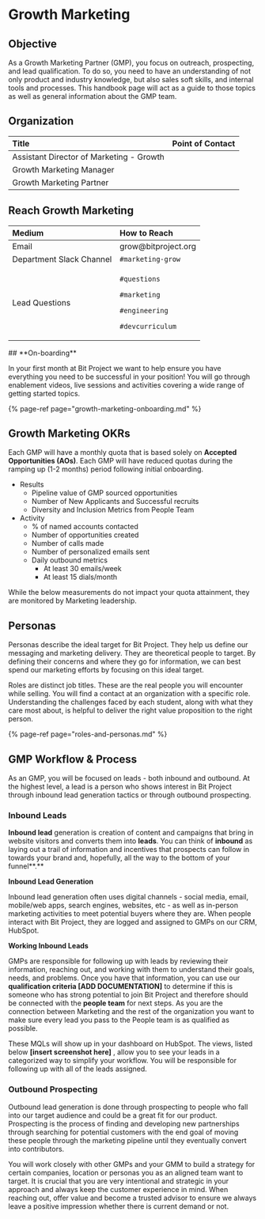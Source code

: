 # Growth Marketing

## Objective

As a Growth Marketing Partner \(GMP\), you focus on outreach, prospecting, and lead qualification. To do so, you need to have an understanding of not only product and industry knowledge, but also sales soft skills, and internal tools and processes. This handbook page will act as a guide to those topics as well as general information about the GMP team.

## **Organization**

| Title | Point of Contact |
| :--- | :--- |
| Assistant Director of Marketing - Growth |  |
| Growth Marketing Manager  |  |
| Growth Marketing Partner |  |

## **Reach Growth Marketing**

<table>
  <thead>
    <tr>
      <th style="text-align:left"><b>Medium</b>
      </th>
      <th style="text-align:left">How to Reach</th>
    </tr>
  </thead>
  <tbody>
    <tr>
      <td style="text-align:left">Email</td>
      <td style="text-align:left">grow@bitproject.org</td>
    </tr>
    <tr>
      <td style="text-align:left">Department Slack Channel</td>
      <td style="text-align:left"><code>#marketing-grow</code>
      </td>
    </tr>
    <tr>
      <td style="text-align:left">Lead Questions</td>
      <td style="text-align:left">
        <p><code>#questions</code>
        </p>
        <p><code>#marketing</code>
        </p>
        <p><code>#engineering</code>
        </p>
        <p><code>#devcurriculum</code>
        </p>
      </td>
    </tr>
  </tbody>
</table>## **On-boarding**

In your first month at Bit Project we want to help ensure you have everything you need to be successful in your position! You will go through enablement videos, live sessions and activities covering a wide range of getting started topics.

{% page-ref page="growth-marketing-onboarding.md" %}

## Growth Marketing OKRs 

Each GMP will have a monthly quota that is based solely on **Accepted Opportunities \(AOs\)**. Each GMP will have reduced quotas during the ramping up \(1-2 months\) period following initial onboarding. 

* Results
  * Pipeline value of GMP sourced opportunities
  * Number of New Applicants and Successful recruits
  * Diversity and Inclusion Metrics from People Team
* Activity
  * % of named accounts contacted
  * Number of opportunities created
  * Number of calls made
  * Number of personalized emails sent
  * Daily outbound metrics
    * At least 30 emails/week
    * At least 15 dials/month

While the below measurements do not impact your quota attainment, they are monitored by Marketing leadership.

## Personas

Personas describe the ideal target for Bit Project. They help us define our messaging and marketing delivery. They are theoretical people to target. By defining their concerns and where they go for information, we can best spend our marketing efforts by focusing on this ideal target.

Roles are distinct job titles. These are the real people you will encounter while selling. You will find a contact at an organization with a specific role. Understanding the challenges faced by each student, along with what they care most about, is helpful to deliver the right value proposition to the right person.

{% page-ref page="roles-and-personas.md" %}

## GMP Workflow & Process

As an GMP, you will be focused on leads - both inbound and outbound. At the highest level, a lead is a person who shows interest in Bit Project through inbound lead generation tactics or through outbound prospecting.

### **Inbound Leads**

**Inbound lead** generation is creation of content and campaigns that bring in website visitors and converts them into **leads**. You can think of **inbound** as laying out a trail of information and incentives that prospects can follow in towards your brand and, hopefully, all the way to the bottom of your funnel**.**

**Inbound Lead Generation**

Inbound lead generation often uses digital channels - social media, email, mobile/web apps, search engines, websites, etc - as well as in-person marketing activities to meet potential buyers where they are. When people interact with Bit Project, they are logged and assigned to GMPs on our CRM, HubSpot. 

**Working Inbound Leads**

GMPs are responsible for following up with leads by reviewing their information, reaching out, and working with them to understand their goals, needs, and problems. Once you have that information, you can use our **qualification criteria \[ADD DOCUMENTATION\]** to determine if this is someone who has strong potential to join Bit Project and therefore should be connected with the **people team** for next steps. As you are the connection between Marketing and the rest of the organization you want to make sure every lead you pass to the People team is as qualified as possible.

These MQLs will show up in your dashboard on HubSpot. The views, listed below **\[insert screenshot here\]** , allow you to see your leads in a categorized way to simplify your workflow. You will be responsible for following up with all of the leads assigned. 

### **Outbound** Prospecting

Outbound lead generation is done through prospecting to people who fall into our target audience and could be a great fit for our product. Prospecting is the process of finding and developing new partnerships through searching for potential customers with the end goal of moving these people through the marketing pipeline until they eventually convert into contributors.

You will work closely with other GMPs and your GMM to build a strategy for certain companies, location or personas you as an aligned team want to target. It is crucial that you are very intentional and strategic in your approach and always keep the customer experience in mind. When reaching out, offer value and become a trusted advisor to ensure we always leave a positive impression whether there is current demand or not.



